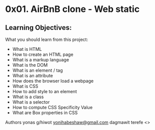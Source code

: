 # 0x01. AirBnB clone - Web static

## Learning Objectives:
What you should learn from this project:

* What is HTML
* How to create an HTML page
* What is a markup language
* What is the DOM
* What is an element / tag
* What is an attribute
* How does the browser load a webpage
* What is CSS
* How to add style to an element
* What is a class
* What is a selector
* How to compute CSS Specificity Value
* What are Box properties in CSS

Authors
yonas g/hiwot <yonihabeshaw@gmail.com>
dagmawit terefe <>
